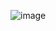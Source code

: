 
![image](https://github.com/Tejasp2003/React-DraftsJs-Editor/assets/75526320/cc45cee0-9bfa-46ab-a625-8378678af09f)
